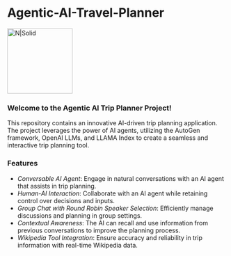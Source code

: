 # Agentic-AI-Travel-Planner

<a href="https://huggingface.co/spaces/Aditya782/Agentic-AI-Trip-Planner/">
  <img src="https://huggingface.co/front/thumbnails/spaces.png" alt="N|Solid" style="width: 150px;"/>
</a>

### Welcome to the Agentic AI Trip Planner Project!
This repository contains an innovative AI-driven trip planning application. The project leverages the power of AI agents, utilizing the AutoGen framework, OpenAI LLMs, and LLAMA Index to create a seamless and interactive trip planning tool.
### Features
- _Conversable AI Agent_: Engage in natural conversations with an AI agent that assists in trip planning.
- _Human-AI Interaction_: Collaborate with an AI agent while retaining control over decisions and inputs.
- _Group Chat with Round Robin Speaker Selection_: Efficiently manage discussions and planning in group settings.
- _Contextual Awareness_: The AI can recall and use information from previous conversations to improve the planning process.
- _Wikipedia Tool Integration_: Ensure accuracy and reliability in trip information with real-time Wikipedia data.
